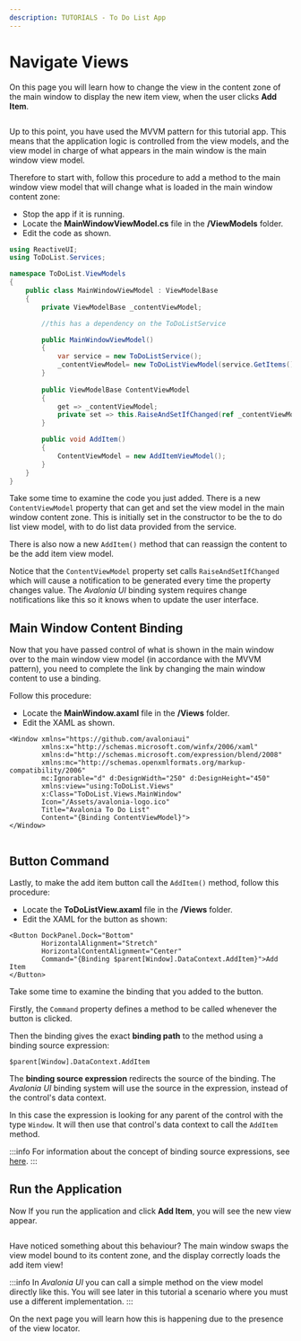 ```yaml
---
description: TUTORIALS - To Do List App
---
```


# Navigate Views

On this page you will learn how to change the view in the content zone of the main window to display the new item view, when the user clicks **Add Item**.

<div style={{textAlign: 'center'}}>
  <img src="../../.gitbook/assets/image (40).png" alt=""/>
</div>

Up to this point, you have used the MVVM pattern for this tutorial app. This means that the application logic is controlled from the view models, and the view model in charge of what appears in the main window is the main window view model.

Therefore to start with, follow this procedure to add a method to the main window view model that will change what is loaded in the main window content zone:

- Stop the app if it is running.
- Locate the **MainWindowViewModel.cs** file in the **/ViewModels** folder.
- Edit the code as shown.&#x20;

```csharp
using ReactiveUI;
using ToDoList.Services;

namespace ToDoList.ViewModels
{
    public class MainWindowViewModel : ViewModelBase
    {
        private ViewModelBase _contentViewModel;

        //this has a dependency on the ToDoListService

        public MainWindowViewModel()
        {
            var service = new ToDoListService();
            _contentViewModel= new ToDoListViewModel(service.GetItems());
        }
        
        public ViewModelBase ContentViewModel
        {
            get => _contentViewModel;
            private set => this.RaiseAndSetIfChanged(ref _contentViewModel, value);
        }

        public void AddItem()
        {
            ContentViewModel = new AddItemViewModel();
        }
    }
}
```

Take some time to examine the code you just added. There is a new `ContentViewModel` property that can get and set the view model in the main window content zone. This is initially set in the constructor to be the to do list view model, with to do list data provided from the service.&#x20;

There is also now a new `AddItem()` method that can reassign the content to be the add item view model.

Notice that the `ContentViewModel` property set calls `RaiseAndSetIfChanged` which will cause a notification to be generated every time the property changes value. The _Avalonia UI_ binding system requires change notifications like this so it knows when to update the user interface.

## Main Window Content Binding

Now that you have passed control of what is shown in the main window over to the main window view model (in accordance with the MVVM pattern), you need to complete the link by changing the main window content to use a binding.&#x20;

Follow this procedure:

- Locate the **MainWindow.axaml** file in the **/Views** folder.
- Edit the XAML as shown.&#x20;

```markup
<Window xmlns="https://github.com/avaloniaui"
        xmlns:x="http://schemas.microsoft.com/winfx/2006/xaml"
        xmlns:d="http://schemas.microsoft.com/expression/blend/2008"
        xmlns:mc="http://schemas.openxmlformats.org/markup-compatibility/2006"
        mc:Ignorable="d" d:DesignWidth="250" d:DesignHeight="450"
        xmlns:view="using:ToDoList.Views"
        x:Class="ToDoList.Views.MainWindow"
        Icon="/Assets/avalonia-logo.ico"
        Title="Avalonia To Do List"
        Content="{Binding ContentViewModel}">
</Window>
```

<div style={{textAlign: 'center'}}>
  <img src="../../.gitbook/assets/image (38) (2).png" alt=""/>
</div>

## Button Command

Lastly, to make the add item button call the `AddItem()` method, follow this procedure: &#x20;

* Locate the **ToDoListView.axaml** file in the **/Views** folder.
* Edit the XAML for the button as shown:&#x20;

```markup
<Button DockPanel.Dock="Bottom"
        HorizontalAlignment="Stretch"
        HorizontalContentAlignment="Center"
        Command="{Binding $parent[Window].DataContext.AddItem}">Add Item
</Button>
```

Take some time to examine the binding that you added to the button.&#x20;

Firstly, the `Command` property defines a method to be called whenever the button is clicked.&#x20;

Then the binding gives the exact **binding path** to the method using a binding source expression:

```
$parent[Window].DataContext.AddItem
```

The **binding source expression** redirects the source of the binding. The _Avalonia UI_ binding system will use the source in the expression, instead of the control's data context.&#x20;

In this case the expression is looking for any parent of the control with the type `Window`. It will then use that control's data context to call the `AddItem` method.&#x20;

:::info
For information about the concept of binding source expressions, see [here](../../concepts/data-binding/data-binding-syntax.md).
:::

## Run the Application <a href="#run-the-application" id="run-the-application"></a>

Now If you run the application and click **Add Item**, you will see the new view appear.

<div>

<div style={{textAlign: 'center'}}>
  <img src="../../.gitbook/assets/image (43) (1).png" alt=""/>
</div>

 <div style={{textAlign: 'center'}}>
  <img src="../../.gitbook/assets/image (21) (1).png" alt=""/>
</div>

</div>

Have noticed something about this behaviour? The main window swaps the view model bound to  its content zone, and the display correctly loads the add item view!&#x20;

:::info
In _Avalonia UI_ you can call a simple method on the view model directly like this. You will see later in this tutorial a scenario where you must use a different implementation. &#x20;
:::

On the next page you will learn how this is happening due to the presence of the view locator.&#x20;
